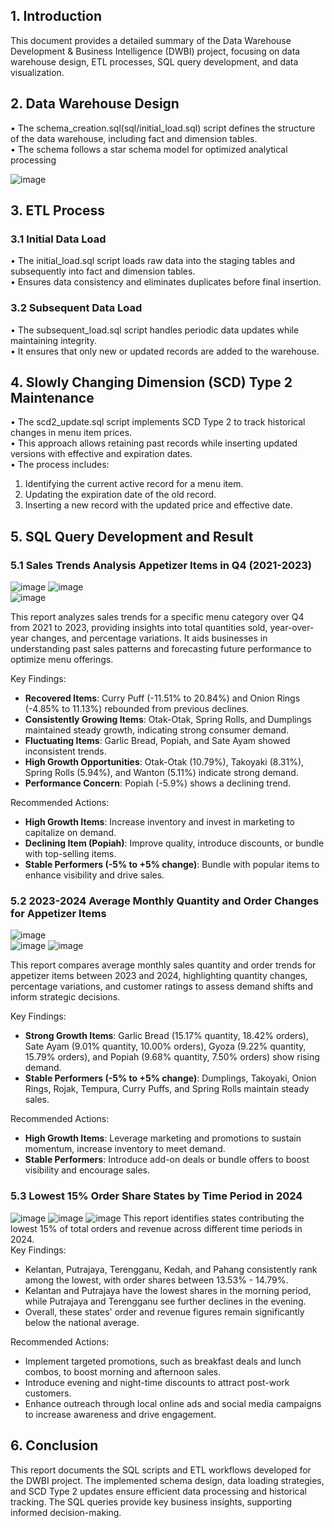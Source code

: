 ## 1. Introduction
This document provides a detailed summary of the Data Warehouse Development & Business Intelligence (DWBI) project, focusing on data warehouse design, ETL processes, SQL query development, and data visualization.

## 2. Data Warehouse Design
• The schema_creation.sql(sql/initial_load.sql) script defines the structure of the data warehouse, including fact and dimension tables.     
• The schema follows a star schema model for optimized analytical processing     

![image](https://github.com/user-attachments/assets/e80018c7-9cc5-4d15-bb9a-046b039b5550)

## 3. ETL Process      
### 3.1 Initial Data Load     
• The initial_load.sql script loads raw data into the staging tables and subsequently into fact and dimension tables.     
• Ensures data consistency and eliminates duplicates before final insertion.      

### 3.2 Subsequent Data Load
• The subsequent_load.sql script handles periodic data updates while maintaining integrity.    
• It ensures that only new or updated records are added to the warehouse.     

## 4. Slowly Changing Dimension (SCD) Type 2 Maintenance     
• The scd2_update.sql script implements SCD Type 2 to track historical changes in menu item prices.     
• This approach allows retaining past records while inserting updated versions with effective and expiration dates.      
• The process includes:      
 1. Identifying the current active record for a menu item.    
 2. Updating the expiration date of the old record.       
 3. Inserting a new record with the updated price and effective date.

## 5. SQL Query Development and Result
### 5.1 Sales Trends Analysis Appetizer Items in Q4 (2021-2023)    
![image](https://github.com/user-attachments/assets/b9749953-77cd-447c-8eac-c7003e275f04)
![image](https://github.com/user-attachments/assets/140f52aa-da7b-49fe-8c78-a4d28c5f8618)   
![image](https://github.com/user-attachments/assets/dfce0a56-7f76-4add-bcc6-c7895ce91df7)

This report analyzes sales trends for a specific menu category over Q4 from 2021 to 2023, providing insights into total quantities sold, year-over-year changes, and percentage variations. It aids businesses in understanding past sales patterns and forecasting future performance to optimize menu offerings.    

Key Findings:    
- **Recovered Items**: Curry Puff (-11.51% to 20.84%) and Onion Rings (-4.85% to 11.13%) rebounded from previous declines.
- **Consistently Growing Items**: Otak-Otak, Spring Rolls, and Dumplings maintained steady growth, indicating strong consumer demand.
- **Fluctuating Items**: Garlic Bread, Popiah, and Sate Ayam showed inconsistent trends.
- **High Growth Opportunities**: Otak-Otak (10.79%), Takoyaki (8.31%), Spring Rolls (5.94%), and Wanton (5.11%) indicate strong demand.
- **Performance Concern**: Popiah (-5.9%) shows a declining trend.

Recommended Actions:
- **High Growth Items**: Increase inventory and invest in marketing to capitalize on demand.
- **Declining Item (Popiah)**: Improve quality, introduce discounts, or bundle with top-selling items.
- **Stable Performers (-5% to +5% change)**: Bundle with popular items to enhance visibility and drive sales.

### 5.2 2023-2024 Average Monthly Quantity and Order Changes for Appetizer Items
![image](https://github.com/user-attachments/assets/cca593d2-f95b-44fc-882e-6adb41db6db9)   
![image](https://github.com/user-attachments/assets/bd516907-3bae-4867-8e93-809e0dbd1423)
![image](https://github.com/user-attachments/assets/db89f327-c031-4eb0-8e22-fed131d4e845)    

This report compares average monthly sales quantity and order trends for appetizer items between 2023 and 2024, highlighting quantity changes, percentage variations, and customer ratings to assess demand shifts and inform strategic decisions.    

Key Findings:   
- **Strong Growth Items**: Garlic Bread (15.17% quantity, 18.42% orders), Sate Ayam (9.01% quantity, 10.00% orders), Gyoza (9.22% quantity, 15.79% orders), and Popiah (9.68% quantity, 7.50% orders) show rising demand.
- **Stable Performers (-5% to +5% change)**: Dumplings, Takoyaki, Onion Rings, Rojak, Tempura, Curry Puffs, and Spring Rolls maintain steady sales.

Recommended Actions: 
- **High Growth Items**: Leverage marketing and promotions to sustain momentum, increase inventory to meet demand.
- **Stable Performers**: Introduce add-on deals or bundle offers to boost visibility and encourage sales.    

### 5.3 Lowest 15% Order Share States by Time Period in 2024
![image](https://github.com/user-attachments/assets/71112c08-ecb0-44e3-b1ec-3cc157b96663)
![image](https://github.com/user-attachments/assets/08f3e1b4-92fa-4728-91fb-68cb74c656bd)
![image](https://github.com/user-attachments/assets/b3304dbb-b989-44ec-90a4-f6e227eafab2)
This report identifies states contributing the lowest 15% of total orders and revenue across different time periods in 2024.   
Key Findings:   
- Kelantan, Putrajaya, Terengganu, Kedah, and Pahang consistently rank among the lowest, with order shares between 13.53% - 14.79%.
- Kelantan and Putrajaya have the lowest shares in the morning period, while Putrajaya and Terengganu see further declines in the evening.
- Overall, these states' order and revenue figures remain significantly below the national average.

Recommended Actions:   
- Implement targeted promotions, such as breakfast deals and lunch combos, to boost morning and afternoon sales.
- Introduce evening and night-time discounts to attract post-work customers.
- Enhance outreach through local online ads and social media campaigns to increase awareness and drive engagement.   

## 6. Conclusion    
This report documents the SQL scripts and ETL workflows developed for the DWBI project. The implemented schema design, data loading strategies, and SCD Type 2 updates ensure efficient data processing and historical tracking. The SQL queries provide key business insights, supporting informed decision-making.
